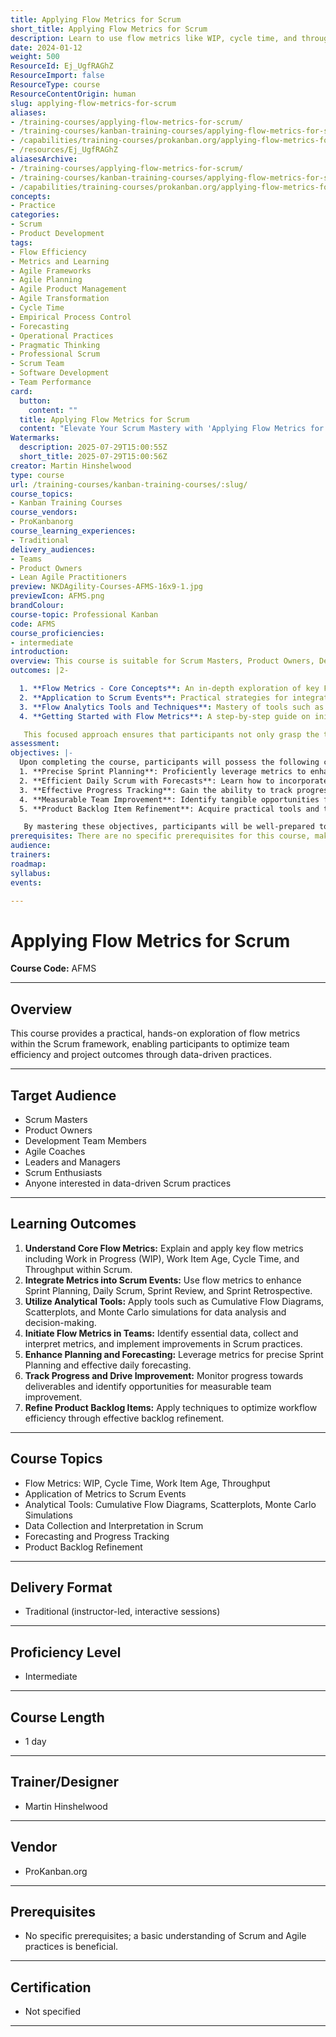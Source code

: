 ```yaml
---
title: Applying Flow Metrics for Scrum
short_title: Applying Flow Metrics for Scrum
description: Learn to use flow metrics like WIP, cycle time, and throughput in Scrum to improve team efficiency, planning, forecasting, and workflow with practical data-driven tools.
date: 2024-01-12
weight: 500
ResourceId: Ej_UgfRAGhZ
ResourceImport: false
ResourceType: course
ResourceContentOrigin: human
slug: applying-flow-metrics-for-scrum
aliases:
- /training-courses/applying-flow-metrics-for-scrum/
- /training-courses/kanban-training-courses/applying-flow-metrics-for-scrum/
- /capabilities/training-courses/prokanban.org/applying-flow-metrics-for-scrum/
- /resources/Ej_UgfRAGhZ
aliasesArchive:
- /training-courses/applying-flow-metrics-for-scrum/
- /training-courses/kanban-training-courses/applying-flow-metrics-for-scrum/
- /capabilities/training-courses/prokanban.org/applying-flow-metrics-for-scrum/
concepts:
- Practice
categories:
- Scrum
- Product Development
tags:
- Flow Efficiency
- Metrics and Learning
- Agile Frameworks
- Agile Planning
- Agile Product Management
- Agile Transformation
- Cycle Time
- Empirical Process Control
- Forecasting
- Operational Practices
- Pragmatic Thinking
- Professional Scrum
- Scrum Team
- Software Development
- Team Performance
card:
  button:
    content: ""
  title: Applying Flow Metrics for Scrum
  content: "Elevate Your Scrum Mastery with 'Applying Flow Metrics for Scrum': Transform your Agile practices with our immersive, hands-on course. Dive deep into the world of flow metrics and emerge with the skills to enhance your team's efficiency and delivery. Join us for a journey of practical learning and real-world application – it's time to turn data into action!"
Watermarks:
  description: 2025-07-29T15:00:55Z
  short_title: 2025-07-29T15:00:56Z
creator: Martin Hinshelwood
type: course
url: /training-courses/kanban-training-courses/:slug/
course_topics:
- Kanban Training Courses
course_vendors:
- ProKanbanorg
course_learning_experiences:
- Traditional
delivery_audiences:
- Teams
- Product Owners
- Lean Agile Practitioners
preview: NKDAgility-Courses-AFMS-16x9-1.jpg
previewIcon: AFMS.png
brandColour: 
course-topic: Professional Kanban
code: AFMS
course_proficiencies:
- intermediate
introduction: 
overview: This course is suitable for Scrum Masters, Product Owners, Development Team Members, Agile Coaches, Leaders, Managers, Scrum Enthusiasts, and anyone interested in data-driven Scrum practices, aiming to optimize their Scrum processes through the application of flow metrics.
outcomes: |2-

  1. **Flow Metrics - Core Concepts**: An in-depth exploration of key Flow Metrics including Work in Progress (WIP), Work Item Age, Cycle Time, and Throughput. This section will cover the definitions, significance, and how each metric specifically impacts Scrum processes.
  2. **Application to Scrum Events**: Practical strategies for integrating Flow Metrics into various Scrum events. Detailed guidance on how to use these metrics for enhancing Sprint Planning, optimizing the Daily Scrum, adding value to Sprint Reviews, and making Sprint Retrospectives more effective.
  3. **Flow Analytics Tools and Techniques**: Mastery of tools such as Cumulative Flow Diagrams (CFDs), Scatterplots, and Monte Carlo simulations. This topic focuses on how to use these analytical tools to visually represent and analyze data, aiding in better decision-making and process improvement within Scrum.
  4. **Getting Started with Flow Metrics**: A step-by-step guide on initiating Flow Metrics in your Scrum team. This includes practical advice on what data is crucial, effective methods for data collection, and techniques for mining and interpreting this data to enhance Scrum practices.

   This focused approach ensures that participants not only grasp the theoretical aspects of Flow Metrics but also gain hands-on experience in applying these concepts effectively within their Scrum teams.
assessment: 
objectives: |-
  Upon completing the course, participants will possess the following capabilities: 
  1. **Precise Sprint Planning**: Proficiently leverage metrics to enhance the accuracy of Sprint Planning. Participants will acquire the skills to use data-driven insights to determine realistic Sprint goals and commitments, optimizing the team's workflow and delivery efficiency.
  2. **Efficient Daily Scrum with Forecasts**: Learn how to incorporate forecasts into the Daily Scrum, enabling better organization and prioritization of work in progress. Participants will be able to use forecasts to guide daily activities, ensuring smoother progress towards Sprint goals.
  3. **Effective Progress Tracking**: Gain the ability to track progress towards critical dates and deliverables with confidence. Participants will learn to use flow metrics to monitor project milestones and ensure that the team remains on track to meet project deadlines.
  4. **Measurable Team Improvement**: Identify tangible opportunities for measurable improvements within the Scrum team. Participants will be equipped with the knowledge and tools to analyze metrics and implement strategies that lead to enhanced team performance and outcomes.
  5. **Product Backlog Item Refinement**: Acquire practical tools and techniques for refining Product Backlog Items to increase workflow efficiency. Participants will learn how to optimize the flow of work items through effective backlog refinement practices, ultimately boosting productivity and delivery speed.

   By mastering these objectives, participants will be well-prepared to apply flow metrics effectively within their Scrum teams, leading to more efficient planning, enhanced daily Scrum activities, improved progress tracking, measurable team enhancements, and streamlined Product Backlog Item refinement processes.
prerequisites: There are no specific prerequisites for this course, making it accessible to participants at various levels of Scrum experience. However, a basic understanding of Scrum principles and Agile practices would be beneficial to fully grasp the content.
audience: 
trainers: 
roadmap: 
syllabus: 
events: 

---
```

# Applying Flow Metrics for Scrum

**Course Code:** AFMS

---

## Overview

This course provides a practical, hands-on exploration of flow metrics within the Scrum framework, enabling participants to optimize team efficiency and project outcomes through data-driven practices.

---

## Target Audience

- Scrum Masters  
- Product Owners  
- Development Team Members  
- Agile Coaches  
- Leaders and Managers  
- Scrum Enthusiasts  
- Anyone interested in data-driven Scrum practices

---

## Learning Outcomes

1. **Understand Core Flow Metrics:** Explain and apply key flow metrics including Work in Progress (WIP), Work Item Age, Cycle Time, and Throughput within Scrum.
2. **Integrate Metrics into Scrum Events:** Use flow metrics to enhance Sprint Planning, Daily Scrum, Sprint Review, and Sprint Retrospective.
3. **Utilize Analytical Tools:** Apply tools such as Cumulative Flow Diagrams, Scatterplots, and Monte Carlo simulations for data analysis and decision-making.
4. **Initiate Flow Metrics in Teams:** Identify essential data, collect and interpret metrics, and implement improvements in Scrum practices.
5. **Enhance Planning and Forecasting:** Leverage metrics for precise Sprint Planning and effective daily forecasting.
6. **Track Progress and Drive Improvement:** Monitor progress towards deliverables and identify opportunities for measurable team improvement.
7. **Refine Product Backlog Items:** Apply techniques to optimize workflow efficiency through effective backlog refinement.

---

## Course Topics

- Flow Metrics: WIP, Cycle Time, Work Item Age, Throughput
- Application of Metrics to Scrum Events
- Analytical Tools: Cumulative Flow Diagrams, Scatterplots, Monte Carlo Simulations
- Data Collection and Interpretation in Scrum
- Forecasting and Progress Tracking
- Product Backlog Refinement

---

## Delivery Format

- Traditional (instructor-led, interactive sessions)

---

## Proficiency Level

- Intermediate

---

## Course Length

- 1 day

---

## Trainer/Designer

- Martin Hinshelwood

---

## Vendor

- ProKanban.org

---

## Prerequisites

- No specific prerequisites; a basic understanding of Scrum and Agile practices is beneficial.

---

## Certification

- Not specified

---
